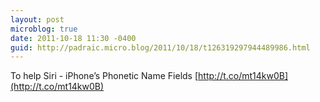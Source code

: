```yaml
---
layout: post
microblog: true
date: 2011-10-18 11:30 -0400
guid: http://padraic.micro.blog/2011/10/18/t126319297944489986.html
---
```

To help Siri - iPhone’s Phonetic Name Fields [http://t.co/mt14kw0B](http://t.co/mt14kw0B)
